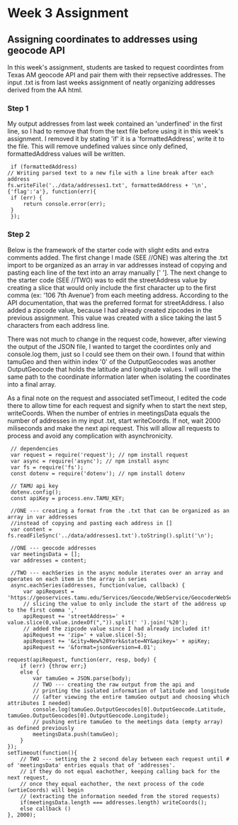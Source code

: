 # Week 3 Assignment
## Assigning coordinates to addresses using geocode API

In this week's assignment, students are tasked to request coordintes from Texas AM geocode API and pair them with their repsective addresses. The input .txt is from last weeks assignment of neatly organizing addresses derived from the AA html.

### Step 1

My output addresses from last week contained an 'underfined' in the first line, so I had to remove that from the text file before using it in this week's assignment. I removed it by stating 'if' it is a 'formattedAddress', write it to the file. This will remove undefined values since only defined, formattedAddress values will be written.

     if (formattedAddress)
    // Writing parsed text to a new file with a line break after each address    
    fs.writeFile('../data/addresses1.txt', formattedAddress + '\n', {'flag':'a'}, function(err){
     if (err) {
         return console.error(err);
     }
     });

### Step 2

Below is the framework of the starter code with slight edits and extra comments added. The first change I made (SEE //ONE) was altering the .txt import to be organized as an array in var addresses instead of copying and pasting each line of the text into an array manually [' ']. The next change to the starter code (SEE //TWO) was to edit the streetAddress value by creating a slice that would only include the first character up to the first comma (ex: '106 7th Avenue') from each meeting address. According to the API documentation, that was the preferred format for streetAddress. I also added a zipcode value, because I had already created zipcodes in the previous assignment. This value was created with a slice taking the last 5 characters from each address line. 

There was not much to change in the request code, however, after viewing the output of the JSON file, I wanted to target the coordintes only and console.log them, just so I could see them on their own. I found that within tamuGeo and then within index '0' of the OutputGeocodes was another OutputGeocode that holds the latitude and longitude values. I will use the same path to the coordinate information later when isolating the coordinates into a final array.

As a final note on the request and associated setTimeout, I edited the code there to allow time for each request and signify when to start the next step, writeCoords. When the number of entries in meetingsData equals the number of addresses in my input .txt, start writeCoords. If not, wait 2000 miliseconds and make the next api request. This will allow all requests to process and avoid any complication with asynchronicity.

     // dependencies
     var request = require('request'); // npm install request
     var async = require('async'); // npm install async
     var fs = require('fs');
     const dotenv = require('dotenv'); // npm install dotenv

     // TAMU api key
     dotenv.config();
     const apiKey = process.env.TAMU_KEY;

     //ONE --- creating a format from the .txt that can be organized as an array in var addresses
     //instead of copying and pasting each address in []
     var content = fs.readFileSync('../data/addresses1.txt').toString().split('\n');
     
     //ONE --- geocode addresses
     var meetingsData = [];
     var addresses = content;

     //TWO --- eachSeries in the async module iterates over an array and operates on each item in the array in series
     async.eachSeries(addresses, function(value, callback) {
         var apiRequest = 'https://geoservices.tamu.edu/Services/Geocode/WebService/GeocoderWebServiceHttpNonParsed_V04_01.aspx?';
         // slicing the value to only include the start of the address up to the first comma ','
         apiRequest += 'streetAddress=' + value.slice(0,value.indexOf(",")).split(' ').join('%20');
         // added the zipcode value since I had already included it!
         apiRequest += 'zip=' + value.slice(-5);
         apiRequest += '&city=New%20York&state=NY&apikey=' + apiKey;
         apiRequest += '&format=json&version=4.01';
    
    request(apiRequest, function(err, resp, body) {
        if (err) {throw err;}
        else {
            var tamuGeo = JSON.parse(body);
            // TWO --- creating the raw output from the api and
            // printing the isolated information of latitude and longitude
            // (after viewing the entire tamuGeo output and choosing which attributes I needed)
            console.log(tamuGeo.OutputGeocodes[0].OutputGeocode.Latitude, tamuGeo.OutputGeocodes[0].OutputGeocode.Longitude);
            // pushing entire tamuGeo to the meetings data (empty array) as defined previously
            meetingsData.push(tamuGeo);
        }
    });
    setTimeout(function(){ 
        // TWO --- setting the 2 second delay between each request until # of 'meetingsData' entries equals that of 'addresses'.
        // if they do not equal eachother, keeping calling back for the next request,
        // once they equal eachother, the next process of the code (wrtieCoords) will begin
        // (extracting the information needed from the stored requests)
        if(meetingsData.length === addresses.length) writeCoords();
        else callback ()
    }, 2000);
